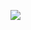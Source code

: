 <p align="center">
  <div style="height: 200px">
    <img src="https://data.whicdn.com/images/285147573/original.gif" />
  </div>
</p>
